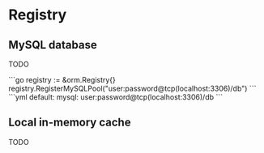 # Registry

## MySQL database

TODO

<code-group>
<code-block title="GO">
```go
registry := &orm.Registry{}
registry.RegisterMySQLPool("user:password@tcp(localhost:3306)/db")
```
</code-block>

<code-block title="YAML">
```yml
default:
  mysql: user:password@tcp(localhost:3306)/db
```
</code-block>
</code-group>

## Local in-memory cache

TODO
